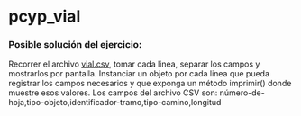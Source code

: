 # pcyp_vial

### Posible solución del ejercicio:

Recorrer el archivo [vial.csv](https://github.com/fernandezunpaz/pcyp_vial/blob/main/vial.csv), tomar cada linea, separar los campos y mostrarlos por pantalla. Instanciar un objeto por cada linea  que pueda registrar los campos necesarios y que exponga un método imprimir() donde muestre esos valores.
Los campos del archivo CSV son: número-de-hoja,tipo-objeto,identificador-tramo,tipo-camino,longitud
